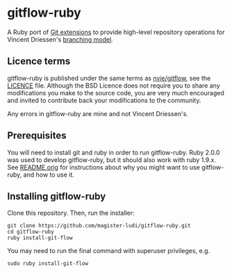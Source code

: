 gitflow-ruby
============

A Ruby port of [Git extensions](https://github.com/nvie/gitflow "Vincent
Driessen's code") to provide high-level repository operations for Vincent
Driessen's [branching model](http://nvie.com/git-model "original blog post").

Licence terms
-------------
gitflow-ruby is published under the same terms as [nvie/gitflow](https://github.com/nvie/gitflow), see the
[LICENCE](LICENCE) file. Although the BSD Licence does not require you to share
any modifications you make to the source code, you are very much encouraged and
invited to contribute back your modifications to the community.

Any errors in gitflow-ruby are mine and not Vincent Driessen's.

Prerequisites
-------------
You will need to install git and ruby in order to run gitflow-ruby. Ruby 2.0.0
was used to develop gitflow-ruby, but it should also work with ruby 1.9.x.
See [README.orig](README.orig.md) for instructions about why you might want to use
gitflow-ruby, and how to use it.

Installing gitflow-ruby
-----------------------
Clone this repository. Then, run the installer:

    git clone https://github.com/magister-ludi/gitflow-ruby.git
    cd gitflow-ruby
    ruby install-git-flow

You may need to run the final command with superuser privileges, e.g.

    sudo ruby install-git-flow
